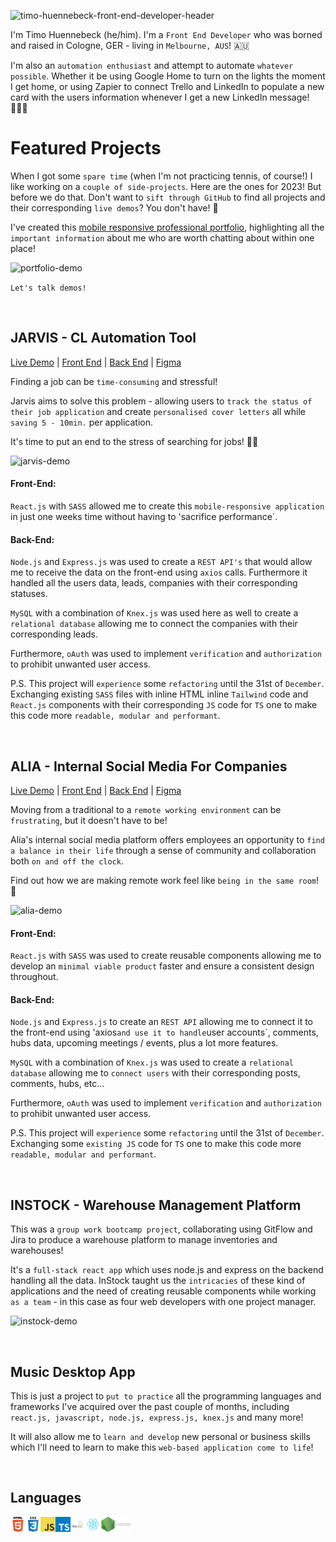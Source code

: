 
![timo-huennebeck-front-end-developer-header](https://user-images.githubusercontent.com/107037151/204001774-07b990ad-2023-41bd-b09c-22dccbf10ca6.jpg)


I'm Timo Huennebeck (he/him). I'm a `Front End Developer` who was borned and raised in Cologne, GER - living in `Melbourne, AUS`! 🇦🇺

I'm also an `automation enthusiast` and attempt to automate `whatever possible`. Whether it be using Google Home to turn on the lights the moment I get home, or using Zapier to connect Trello and LinkedIn to populate a new card with the users information whenever I get a new LinkedIn message! 👨🏻‍💻




# Featured Projects

When I got some `spare time` (when I'm not practicing tennis, of course!) I like working on a `couple of side-projects`. Here are the ones for 2023! But before we do that. Don't want to `sift through GitHub` to find all projects and their corresponding `live demos`? You don't have! 👊

I've created this [mobile responsive professional portfolio](https://www.timohuennebeck.com), highlighting all the `important information` about me who are worth chatting about within one place!

![portfolio-demo](https://user-images.githubusercontent.com/107037151/203959158-7bcbd2f3-5490-44ca-ac70-c37f18929427.gif)

`Let's talk demos!`

<br />

## JARVIS - CL Automation Tool

[Live Demo](https://jarvis-capstone.herokuapp.com) | [Front End](https://github.com/timohuennebeck/jarvis-cap) | [Back End](https://github.com/timohuennebeck/jarvis-cap-api) | [Figma](https://www.figma.com/file/mRpcdBRlbhf98OkEfWMFLu/Jarvis-Cover-Letter-Automation?node-id=0%3A1&t=7dmsTKll8KMuscNX-0)

Finding a job can be `time-consuming` and stressful! 

Jarvis aims to solve this problem - allowing users to `track the status of their job application` and create `personalised cover letters` all while `saving 5 - 10min.` per application.

It's time to put an end to the stress of searching for jobs! 🤷🏻

![jarvis-demo](https://user-images.githubusercontent.com/107037151/207115862-82870511-7b4d-4c6c-901b-4ba296754fbf.gif)

#### Front-End:

`React.js` with `SASS` allowed me to create this `mobile-responsive application` in just one weeks time without having to 'sacrifice performance`.


#### Back-End:

`Node.js` and `Express.js` was used to create a `REST API's` that would allow me to receive the data on the front-end using `axios` calls. Furthermore it handled all the users data, leads, companies with their corresponding statuses. 


`MySQL` with a combination of `Knex.js` was used here as well to create a `relational database` allowing me to connect the companies with their corresponding leads.

Furthermore, `oAuth` was used to implement `verification` and `authorization` to prohibit unwanted user access.

P.S. This project will `experience` some `refactoring` until the 31st of `December`. Exchanging existing `SASS` files with inline HTML inline `Tailwind` code and `React.js` components with their corresponding `JS` code for `TS` one to make this code more `readable, modular and performant`.

<br />

## ALIA - Internal Social Media For Companies

[Live Demo](https://alia-internal-social-media.herokuapp.com) | [Front End](https://github.com/timohuennebeck/alia) | [Back End](https://github.com/timohuennebeck/alia-api) | [Figma](https://www.figma.com/file/VcHAeAbxy9oBoIYdIIOwVm/Alia-Internal-Social-Media?node-id=0%3A1&t=HYBsyJciyzeT7IhY-0)

Moving from a traditional to a `remote working environment` can be `frustrating`, but it doesn't have to be! 

Alia's internal social media platform offers employees an opportunity to `find a balance in their life` through a sense of community and collaboration both `on and off the clock`. 

Find out how we are making remote work feel like `being in the same room`! 🌻

![alia-demo](https://user-images.githubusercontent.com/107037151/203959132-9f6a39b5-002a-4c79-9516-898c4e8ae2dc.gif)

#### Front-End:

`React.js` with `SASS` was used to create reusable components allowing me to develop an `minimal viable product` faster and ensure a consistent design throughout.


#### Back-End:

`Node.js` and `Express.js` to create an `REST API` allowing me to connect it to the front-end using 'axios` and use it to handle `user accounts`, comments, hubs data, upcoming meetings / events, plus a lot more features.

`MySQL` with a combination of `Knex.js` was used to create a `relational database` allowing me to `connect users` with their corresponding posts, comments, hubs, etc...

Furthermore, `oAuth` was used to implement `verification` and `authorization` to prohibit unwanted user access.

P.S. This project will `experience` some `refactoring` until the 31st of `December`. Exchanging some `existing JS` code for `TS` one to make this code more `readable, modular and performant`. 

<br />

## INSTOCK - Warehouse Management Platform

This was a `group work bootcamp project`, collaborating using GitFlow and Jira to produce a warehouse platform to manage inventories and warehouses!

It's a `full-stack react app` which uses node.js and express on the backend handling all the data. InStock taught us the `intricacies` of these kind of applications and the need of creating reusable components while working `as a team` - in this case as four web developers with one project manager.

![instock-demo](https://user-images.githubusercontent.com/107037151/203972745-dd5ab418-d066-427a-b176-fb9ccea78784.gif)



<br />


## Music Desktop App

This is just a project to `put to practice` all the programming languages and frameworks I've acquired over the past couple of months, including `react.js, javascript, node.js, express.js, knex.js` and many more! 

It will also allow me to `learn and develop` new personal or business skills which I'll need to learn to make this `web-based application come to life`! 


<br />


## Languages

<img align="left" alt="HTML5" width="24px" src="https://raw.githubusercontent.com/github/explore/80688e429a7d4ef2fca1e82350fe8e3517d3494d/topics/html/html.png" />

<img align="left" alt="CSS3" width="24px" src="https://raw.githubusercontent.com/github/explore/80688e429a7d4ef2fca1e82350fe8e3517d3494d/topics/css/css.png" />

<img align="left" alt="JavaScript" width="24px" src="https://raw.githubusercontent.com/github/explore/80688e429a7d4ef2fca1e82350fe8e3517d3494d/topics/javascript/javascript.png" />

<img align="left" alt="TypeScript" width="24px" src="https://raw.githubusercontent.com/github/explore/80688e429a7d4ef2fca1e82350fe8e3517d3494d/topics/typescript/typescript.png" />

<img align="left" alt="MySQL" width="24px" src="https://raw.githubusercontent.com/github/explore/80688e429a7d4ef2fca1e82350fe8e3517d3494d/topics/mysql/mysql.png" />

<img align="left" alt="React" width="24px" src="https://raw.githubusercontent.com/github/explore/80688e429a7d4ef2fca1e82350fe8e3517d3494d/topics/react/react.png" />

<img align="left" alt="Node.js" width="24px" src="https://raw.githubusercontent.com/github/explore/80688e429a7d4ef2fca1e82350fe8e3517d3494d/topics/nodejs/nodejs.png" />

<img align="left" alt="Express" width="24px" src="https://raw.githubusercontent.com/github/explore/80688e429a7d4ef2fca1e82350fe8e3517d3494d/topics/express/express.png" />
